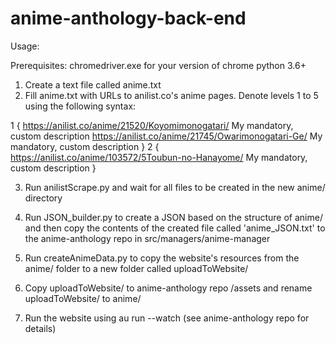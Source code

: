 # anime-anthology-back-end

Usage: 

Prerequisites:
chromedriver.exe for your version of chrome
python 3.6+

1. Create a text file called anime.txt
2. Fill anime.txt with URLs to anilist.co's anime pages. Denote levels 1 to 5 using the following syntax:

1 {
https://anilist.co/anime/21520/Koyomimonogatari/  My mandatory, custom description
https://anilist.co/anime/21745/Owarimonogatari-Ge/ My mandatory, custom description
}
2 {
https://anilist.co/anime/103572/5Toubun-no-Hanayome/ My mandatory, custom description
}


3. Run anilistScrape.py and wait for all files to be created in the new anime/ directory

4. Run JSON_builder.py to create a JSON based on the structure of anime/ and then copy the contents of the created file called 'anime_JSON.txt'
  to the anime-anthology repo in src/managers/anime-manager
  
5. Run createAnimeData.py to copy the website's resources from the anime/ folder to a new folder called uploadToWebsite/

6. Copy uploadToWebsite/ to anime-anthology repo /assets and rename uploadToWebsite/ to anime/

7. Run the website using au run --watch (see anime-anthology repo for details)
